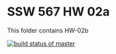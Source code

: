# SSW 567 HW 02a

This folder contains HW-02b

[![build status of master](https://app.travis-ci.com/siddhantkumar052/SSW-567-HW-02b.svg?branch=main)](https://app.travis-ci.com/siddhantkumar052/SSW-567-HW-02b.svg?branch=main)